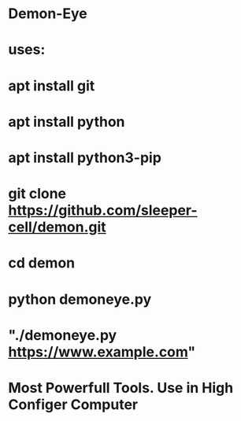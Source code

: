 # Demon-Eye
# uses:
# apt install git
# apt install python
# apt install python3-pip
# git clone https://github.com/sleeper-cell/demon.git
# cd demon
# python demoneye.py
# "./demoneye.py https://www.example.com"
#
# Most Powerfull Tools. Use in High Configer Computer
